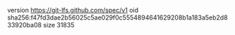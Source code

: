 version https://git-lfs.github.com/spec/v1
oid sha256:f47fd3dae2b56025c5ae029f0c5554894641629208b1a183a5eb2d833920ba08
size 31835
